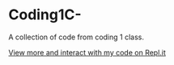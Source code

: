 # Coding1C-
A collection of code from coding 1 class. 

[View more and interact with my code on Repl.it]((https://replit.com/@lukesamuelson1))
